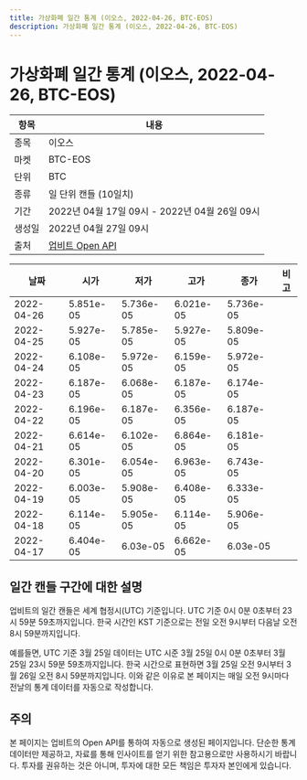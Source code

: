 ```yaml
---
title: 가상화폐 일간 통계 (이오스, 2022-04-26, BTC-EOS)
description: 가상화폐 일간 통계 (이오스, 2022-04-26, BTC-EOS)
---
```



가상화폐 일간 통계 (이오스, 2022-04-26, BTC-EOS)
===

|항목|내용|
|--|--|
|종목|이오스|
|마켓|BTC-EOS|
|단위|BTC|
|종류|일 단위 캔들 (10일치)|
|기간|2022년 04월 17일 09시 - 2022년 04월 26일 09시|
|생성일|2022년 04월 27일 09시|
|출처|[업비트 Open API](https://docs.upbit.com)|


|날짜|시가|저가|고가|종가|비고|
|--|--|--|--|--|--|
|2022-04-26|5.851e-05|5.736e-05|6.021e-05|5.736e-05|    |
|2022-04-25|5.927e-05|5.785e-05|5.927e-05|5.809e-05|    |
|2022-04-24|6.108e-05|5.972e-05|6.159e-05|5.972e-05|    |
|2022-04-23|6.187e-05|6.068e-05|6.187e-05|6.174e-05|    |
|2022-04-22|6.196e-05|6.187e-05|6.356e-05|6.187e-05|    |
|2022-04-21|6.614e-05|6.102e-05|6.864e-05|6.181e-05|    |
|2022-04-20|6.301e-05|6.054e-05|6.963e-05|6.743e-05|    |
|2022-04-19|6.003e-05|5.908e-05|6.408e-05|6.333e-05|    |
|2022-04-18|6.114e-05|5.905e-05|6.114e-05|5.906e-05|    |
|2022-04-17|6.404e-05|6.03e-05|6.662e-05|6.03e-05|    |


일간 캔들 구간에 대한 설명
---


업비트의 일간 캔들은 세계 협정시(UTC) 기준입니다. 
UTC 기준 0시 0분 0초부터 23시 59분 59초까지입니다. 
한국 시간인 KST 기준으로는 전일 오전 9시부터 다음날 오전 8시 59분까지입니다. 


예를들면, UTC 기준 3월 25일 데이터는 UTC 시준 3월 25일 0시 0분 0초부터 3월 25일 23시 59분 59초까지입니다. 
한국 시간으로 표현하면 3월 25일 오전 9시부터 3월 26일 오전 8시 59분까지입니다. 
이와 같은 이유로 본 페이지는 매일 오전 9시마다 전날의 통계 데이터를 자동으로 작성합니다. 


주의
---


본 페이지는 업비트의 Open API를 통하여 자동으로 생성된 페이지입니다. 
단순한 통계 데이터만 제공하고, 자료를 통해 인사이트를 얻기 위한 참고용으로만 사용하시기 바랍니다. 
투자를 권유하는 것은 아니며, 투자에 대한 모든 책임은 투자자 본인에게 있습니다. 
